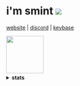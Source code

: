 
<h1> i'm smint
  <img src="https://komarev.com/ghpvc/?username=smintf"/> </h1>

<a href="https://smint.cf" target="_blank"> website</a>  |
<a href="https://discordid.netlify.app/?id=543813353454436368" target="_blank">discord</a>  |
<a href="https://keybase.io/smintf" target="_blank">keybase</a>
<p> </p>
<img width="100" height="100" src="https://raw.githubusercontent.com/egonelbre/gophers/master/.thumb/animation/gopher-dance-long-3x.gif">
<details>
<summary><strong>stats</strong></summary>

#### streak
[![GitHub Streak](http://github-readme-streak-stats.herokuapp.com?user=smintf&theme=github-dark-blue)](https://git.io/streak-stats)

#### metrics
![Metrics](https://github.com/smintf/smintf/blob/master/github-metrics.svg)

#### discord
[![Discord Status](https://lanyard.cnrad.dev/api/543813353454436368?theme=dark&animated=true&borderRadius=10px&idleMessage=Neverlack.&hideBadges=true)](https://discord.com/users/543813353454436368)

</details>
